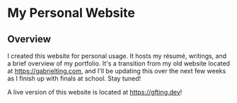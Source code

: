 # My Personal Website

## Overview
I created this website for personal usage. It hosts my résumé, writings, and a brief overview of my portfolio. It's a transition from my old website located at https://gabrielting.com, and I'll be updating this over the next few weeks as I finish up with finals at school. Stay tuned! 

A live version of this website is located at https://gfting.dev!